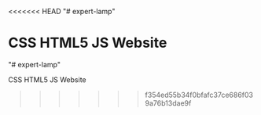 <<<<<<< HEAD
"# expert-lamp" 

CSS HTML5 JS Website 
=======
"# expert-lamp"  

CSS HTML5 JS Website 
>>>>>>> f354ed55b34f0bfafc37ce686f039a76b13dae9f
